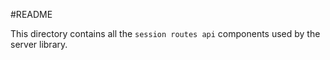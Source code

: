 #README

This directory contains all the `session routes api` components used by the server library.
